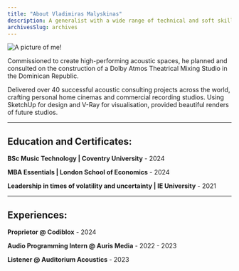 ```yaml
---
title: "About Vladimiras Malyskinas"
description: A generalist with a wide range of technical and soft skills, small business owner, freelance acoustic consultant.
archivesSlug: archives
---
```


<img src="/images/personal-photo.jpeg" alt="A picture of me!" >

Commissioned to create high-performing acoustic spaces, he planned and consulted on the construction of a Dolby Atmos Theatrical Mixing Studio in the Dominican Republic.

Delivered over 40 successful acoustic consulting projects across the world, crafting personal home cinemas and commercial recording studios. Using SketchUp for design and V-Ray for visualisation, provided beautiful renders of future studios.

---

## Education and Certificates:
**BSc Music Technology | Coventry University** - 2024

**MBA Essentials | London School of Economics** - 2024

**Leadership in times of volatility and uncertainty | IE University** - 2021

---

## Experiences:
**Proprietor @ Codiblox** - 2024

**Audio Programming Intern @ Auris Media** - 2022 - 2023

**Listener @ Auditorium Acoustics** - 2023